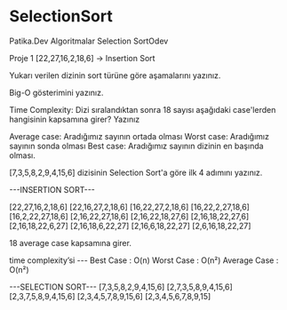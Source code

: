 # SelectionSort
Patika.Dev Algoritmalar Selection SortOdev

Proje 1
[22,27,16,2,18,6] -> Insertion Sort

Yukarı verilen dizinin sort türüne göre aşamalarını yazınız.

Big-O gösterimini yazınız.

Time Complexity: Dizi sıralandıktan sonra 18 sayısı aşağıdaki case'lerden hangisinin kapsamına girer? Yazınız

Average case: Aradığımız sayının ortada olması
Worst case: Aradığımız sayının sonda olması
Best case: Aradığımız sayının dizinin en başında olması.

[7,3,5,8,2,9,4,15,6] dizisinin Selection Sort'a göre ilk 4 adımını yazınız.

---INSERTION SORT---

[22,27,16,2,18,6] 
[22,16,27,2,18,6] 
[16,22,27,2,18,6] 
[16,22,2,27,18,6] 
[16,2,22,27,18,6] 
[2,16,22,27,18,6]
[2,16,22,18,27,6]
[2,16,18,22,27,6]
[2,16,18,22,6,27]
[2,16,18,6,22,27]
[2,16,6,18,22,27]
[2,6,16,18,22,27]

18 average case kapsamına girer.

time complexity’si --- Best Case : O(n) Worst Case : O(n²) Average Case : O(n²)

---SELECTION SORT---
[7,3,5,8,2,9,4,15,6]
[2,7,3,5,8,9,4,15,6]
[2,3,7,5,8,9,4,15,6]
[2,3,4,5,7,8,9,15,6]
[2,3,4,5,6,7,8,9,15]



